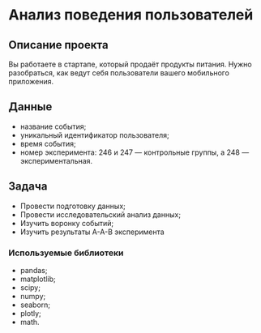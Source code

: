 # Анализ поведения пользователей 
## Описание проекта
Вы работаете в стартапе, который продаёт продукты питания. Нужно разобраться, как ведут себя пользователи вашего мобильного приложения. 
## Данные
- название события;
- уникальный идентификатор пользователя;
- время события;
- номер эксперимента: 246 и 247 — контрольные группы, а 248 — экспериментальная.
## Задача
- Провести подготовку данных;
- Провести исследовательский анализ данных;
- Изучить воронку событий;
- Изучить результаты A-A-B эксперимента
### Используемые библиотеки
- pandas;
- matplotlib;
- scipy;
- numpy;
- seaborn;
- plotly;
- math.

